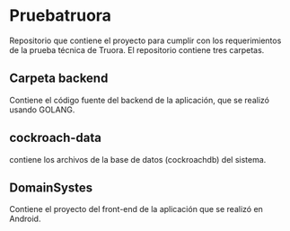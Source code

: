 # Pruebatruora
Repositorio que contiene el proyecto para cumplir con los requerimientos de la prueba técnica de Truora.
El repositorio contiene tres carpetas.
## Carpeta backend
Contiene el código fuente del backend de la aplicación, que se realizó usando GOLANG.
## cockroach-data 
contiene los archivos de la base de datos (cockroachdb) del sistema. 
## DomainSystes
Contiene el proyecto del front-end de la aplicación que se realizó en Android.
